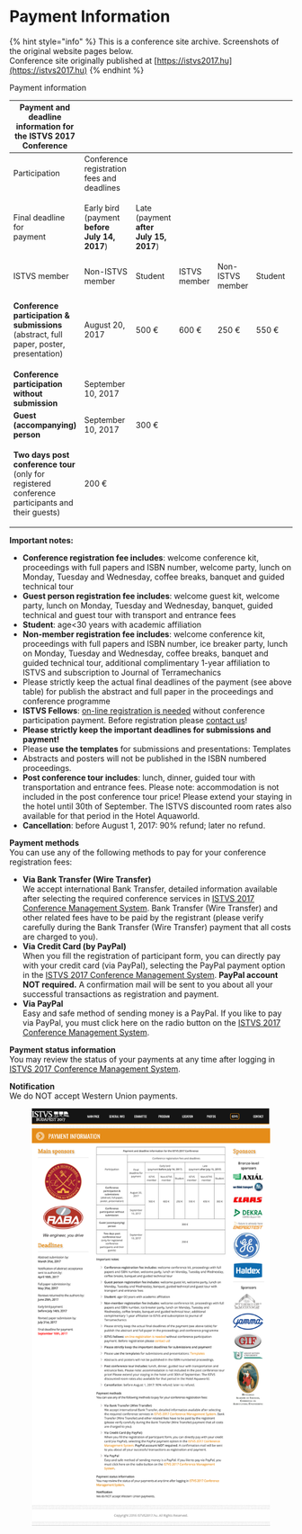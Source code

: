 # Payment Information

{% hint style="info" %}
This is a conference site archive. Screenshots of the original website pages below.\
Conference site originally published at [https://istvs2017.hu](https://istvs2017.hu)
{% endhint %}

Payment information

| **Payment and deadline information for the ISTVS 2017 Conference**                                                         |                                                                      |                                                               |              |                  |         |       |       |
| -------------------------------------------------------------------------------------------------------------------------- | -------------------------------------------------------------------- | ------------------------------------------------------------- | ------------ | ---------------- | ------- | ----- | ----- |
| Participation                                                                                                              | Conference registration fees and deadlines                           |                                                               |              |                  |         |       |       |
| <p>Final deadline for<br>payment</p>                                                                                       | <p>Early bird<br>(payment <strong>before July 14, 2017</strong>)</p> | <p>Late<br>(payment <strong>after July 15, 2017</strong>)</p> |              |                  |         |       |       |
| ISTVS member                                                                                                               | Non-ISTVS member                                                     | Student                                                       | ISTVS member | Non-ISTVS member | Student |       |       |
| <p><strong>Conference participation &#x26; submissions</strong><br>(abstract, full paper, poster, presentation)</p>        | August 20, 2017                                                      | 500 €                                                         | 600 €        | 250 €            | 550 €   | 650 € | 300 € |
| **Conference participation without submission**                                                                            | September 10, 2017                                                   |                                                               |              |                  |         |       |       |
| **Guest (accompanying) person**                                                                                            | September 10, 2017                                                   | 300 €                                                         |              |                  |         |       |       |
| <p><strong>Two days post conference tour</strong><br>(only for registered conference<br>participants and their guests)</p> | 200 €                                                                |                                                               |              |                  |         |       |       |

**Important notes:**

* **Conference registration fee includes**: welcome conference kit, proceedings with full papers and ISBN number, welcome party, lunch on Monday, Tuesday and Wednesday, coffee breaks, banquet and guided technical tour
* **Guest person registration fee includes**: welcome guest kit, welcome party, lunch on Monday, Tuesday and Wednesday, banquet, guided technical and guest tour with transport and entrance fees
* **Student**: age<30 years with academic affiliation
* **Non-member registration fee includes**: welcome conference kit, proceedings with full papers and ISBN number, ice breaker party, lunch on Monday, Tuesday and Wednesday, coffee breaks, banquet and guided technical tour, additional complimentary 1-year affiliation to ISTVS and subscription to Journal of Terramechanics
* Please strictly keep the actual final deadlines of the payment (see above table) for publish the abstract and full paper in the proceedings and conference programme
* **ISTVS Fellows**: [on-line registration is needed](https://www.conftool.net/istvs2017/) without conference participation payment. Before registration please [contact us](http://istvs2017.hu/contact/)!
* **Please strictly keep the important deadlines for submissions and payment!**
* Please **use the templates** for submissions and presentations: Templates
* Abstracts and posters will not be published in the ISBN numbered proceedings.
* **Post conference tour includes**: lunch, dinner, guided tour with transportation and entrance fees. Please note: accommodation is not included in the post conference tour price! Please extend your staying in the hotel until 30th of September. The ISTVS discounted room rates also available for that period in the Hotel Aquaworld.
* **Cancellation**: before August 1, 2017: 90% refund; later no refund.

**Payment methods**\
You can use any of the following methods to pay for your conference registration fees:

* **Via Bank Transfer (Wire Transfer)**\
  We accept international Bank Transfer, detailed information available after selecting the required conference services in [ISTVS 2017 Conference Management System](https://www.conftool.net/istvs2017/). Bank Transfer (Wire Transfer) and other related fees have to be paid by the registrant (please verify carefully during the Bank Transfer (Wire Transfer) payment that all costs are charged to you).
* **Via Credit Card (by PayPal)**\
  When you fill the registration of participant form, you can directly pay with your credit card (via PayPal), selecting the PayPal payment option in the [ISTVS 2017 Conference Management System](https://www.conftool.net/istvs2017/). **PayPal account NOT required.** A confirmation mail will be sent to you about all your successful transactions as registration and payment.
* **Via PayPal**\
  Easy and safe method of sending money is a PayPal. If you like to pay via PayPal, you must click here on the radio button on the [ISTVS 2017 Conference Management System](https://www.conftool.net/istvs2017/).

**Payment status information**\
You may review the status of your payments at any time after logging in [ISTVS 2017 Conference Management System](https://www.conftool.net/istvs2017/).

**Notification**\
We do NOT accept Western Union payments.

<figure><img src="../.gitbook/assets/payment information.png" alt=""><figcaption></figcaption></figure>
